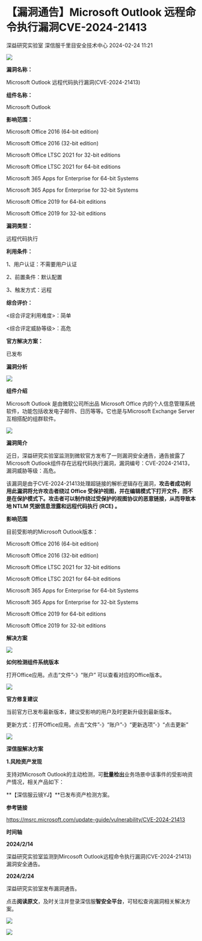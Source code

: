 #  【漏洞通告】Microsoft Outlook 远程命令执行漏洞CVE-2024-21413   
深益研究实验室  深信服千里目安全技术中心   2024-02-24 11:21  
  
![](https://mmbiz.qpic.cn/mmbiz_gif/w8NHw6tcQ5xdaQy7FnpSibLskdH8ZW1oLUees52iccKlBJQtvgcXyDnoLEclprVBE0IDnBfeNnVxHficSVs9iaWnKg/640?wx_fmt=gif&from=appmsg "")  
  
**漏洞名称：**  
  
Microsoft Outlook 远程代码执行漏洞(CVE-2024-21413)  
  
**组件名称：**  
  
Microsoft Outlook  
  
**影响范围：**  
  
Microsoft Office 2016 (64-bit edition)  
  
Microsoft Office 2016 (32-bit edition)  
  
Microsoft Office LTSC 2021 for 32-bit editions  
  
Microsoft Office LTSC 2021 for 64-bit editions  
  
Microsoft 365 Apps for Enterprise for 64-bit Systems  
  
Microsoft 365 Apps for Enterprise for 32-bit Systems  
  
Microsoft Office 2019 for 64-bit editions  
  
Microsoft Office 2019 for 32-bit editions  
  
**漏洞类型：**  
  
远程代码执行  
  
**利用条件：**  
  
1、用户认证：不需要用户认证  
  
2、前置条件：默认配置  
  
3、触发方式：远程  
  
**综合评价：**  
  
<综合评定利用难度>：简单  
  
<综合评定威胁等级>：高危  
  
**官方解决方案：**  
  
已发布  
  
  
  
  
  
**漏洞分析**  
  
![](https://mmbiz.qpic.cn/mmbiz_gif/w8NHw6tcQ5xdaQy7FnpSibLskdH8ZW1oLkkh2MUUeAU4GQD1FPIe2dw6ny1icSJe4QGg5XZ9icCZJFl58edU0AicXw/640?wx_fmt=gif&from=appmsg "")  
  
**组件介绍**  
  
Microsoft Outlook 是由微软公司所出品 Microsoft Office 内的个人信息管理系统软件，功能包括收发电子邮件、日历等等。它也是与Microsoft Exchange Server 互相搭配的组群软件。  
  
![](https://mmbiz.qpic.cn/mmbiz_gif/w8NHw6tcQ5xdaQy7FnpSibLskdH8ZW1oLkkh2MUUeAU4GQD1FPIe2dw6ny1icSJe4QGg5XZ9icCZJFl58edU0AicXw/640?wx_fmt=gif&from=appmsg "")  
  
**漏洞简介**  
  
近日，深益研究实验室监测到微软官方发布了一则漏洞安全通告，通告披露了Microsoft Outlook组件存在远程代码执行漏洞，漏洞编号：CVE-2024-21413，漏洞威胁等级：高危。  
  
该漏洞是由于CVE-2024-21413处理超链接的解析逻辑存在漏洞，**攻击者成功利用此漏洞将允许攻击者绕过 Office 受保护视图，并在编辑模式下打开文件，而不是在保护模式下。攻击者可以制作绕过受保护的视图协议的恶意链接，从而导致本地 NTLM 凭据信息泄露和远程代码执行 (RCE) 。**  
  
  
**影响范围**  
  
目前受影响的Microsoft Outlook版本：  
  
Microsoft Office 2016 (64-bit edition)  
  
Microsoft Office 2016 (32-bit edition)  
  
Microsoft Office LTSC 2021 for 32-bit editions  
  
Microsoft Office LTSC 2021 for 64-bit editions  
  
Microsoft 365 Apps for Enterprise for 64-bit Systems  
  
Microsoft 365 Apps for Enterprise for 32-bit Systems  
  
Microsoft Office 2019 for 64-bit editions  
  
Microsoft Office 2019 for 32-bit editions  
  
  
**解决方案**  
  
![](https://mmbiz.qpic.cn/mmbiz_gif/w8NHw6tcQ5xdaQy7FnpSibLskdH8ZW1oLkkh2MUUeAU4GQD1FPIe2dw6ny1icSJe4QGg5XZ9icCZJFl58edU0AicXw/640?wx_fmt=gif&from=appmsg "")  
  
**如何检测组件系统版本**  
  
  
打开Office应用。点击“文件”-》“账户” 可以查看对应的Office版本。  
  
![](https://mmbiz.qpic.cn/mmbiz_gif/w8NHw6tcQ5xdaQy7FnpSibLskdH8ZW1oLkkh2MUUeAU4GQD1FPIe2dw6ny1icSJe4QGg5XZ9icCZJFl58edU0AicXw/640?wx_fmt=gif&from=appmsg "")  
  
**官方修复建议**  
  
  
当前官方已发布最新版本，建议受影响的用户及时更新升级到最新版本。  
  
更新方式：打开Office应用。点击“文件”-》“账户”-》“更新选项”-》“点击更新”  
  
![](https://mmbiz.qpic.cn/mmbiz_gif/w8NHw6tcQ5xdaQy7FnpSibLskdH8ZW1oLkkh2MUUeAU4GQD1FPIe2dw6ny1icSJe4QGg5XZ9icCZJFl58edU0AicXw/640?wx_fmt=gif&from=appmsg "")  
  
**深信服解决方案**  
  
  
**1.风险资产发现**  
  
支持对Microsoft Outlook的主动检测，可**批量检出**业务场景中该事件的受影响资产情况，相关产品如下：  
  
**【深信服云镜YJ】**已发布资产检测方案。  
  
  
  
**参考链接**  
  
  
https://msrc.microsoft.com/update-guide/vulnerability/CVE-2024-21413  
  
  
**时间轴**  
  
  
  
**2024/2/14**  
  
深益研究实验室监测到Mircosoft Outlook远程命令执行漏洞(CVE-2024-21413)漏洞安全通告。  
  
  
**2024/2/24**  
  
深益研究实验室发布漏洞通告。  
  
点击**阅读原文**，及时关注并登录深信服**智安全平台**，可轻松查询漏洞相关解决方案。  
  
![](https://mmbiz.qpic.cn/mmbiz_png/w8NHw6tcQ5xdaQy7FnpSibLskdH8ZW1oLojic7VcVpup1ibDnsKk6muGKNPGPtk2gu8PaEibFXTiasNmBcaIk7vQugQ/640?wx_fmt=png&from=appmsg "")  
  
  
![](https://mmbiz.qpic.cn/mmbiz_jpg/w8NHw6tcQ5xdaQy7FnpSibLskdH8ZW1oLdwAVf4HQDzp6S2kv0icrrb0X6e23TicVDXW01CqNH7Df9J5jutXOq0sg/640?wx_fmt=jpeg&from=appmsg "")  
  
  
  
